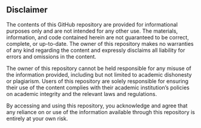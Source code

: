 ## Disclaimer

The contents of this GitHub repository are provided for informational purposes only and are not intended for any other use. The materials, information, and code contained herein are not guaranteed to be correct, complete, or up-to-date. The owner of this repository makes no warranties of any kind regarding the content and expressly disclaims all liability for errors and omissions in the content.

The owner of this repository cannot be held responsible for any misuse of the information provided, including but not limited to academic dishonesty or plagiarism. Users of this repository are solely responsible for ensuring their use of the content complies with their academic institution’s policies on academic integrity and the relevant laws and regulations.

By accessing and using this repository, you acknowledge and agree that any reliance on or use of the information available through this repository is entirely at your own risk.
